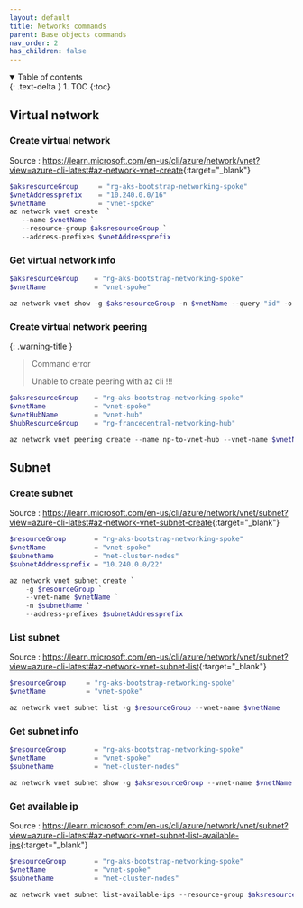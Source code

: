 ```yaml
---
layout: default
title: Networks commands
parent: Base objects commands
nav_order: 2
has_children: false
---
```


<details open markdown="block">
  <summary>
    Table of contents
  </summary>
  {: .text-delta }
1. TOC
{:toc}
</details>

## Virtual network

### Create virtual network

Source : <https://learn.microsoft.com/en-us/cli/azure/network/vnet?view=azure-cli-latest#az-network-vnet-create>{:target="_blank"}

``` powershell
$aksresourceGroup     = "rg-aks-bootstrap-networking-spoke"
$vnetAddressprefix    = "10.240.0.0/16"
$vnetName             = "vnet-spoke"
az network vnet create  `
   --name $vnetName `
   --resource-group $aksresourceGroup `
   --address-prefixes $vnetAddressprefix 
```

### Get virtual network info

``` powershell
$aksresourceGroup    = "rg-aks-bootstrap-networking-spoke"
$vnetName            = "vnet-spoke"

az network vnet show -g $aksresourceGroup -n $vnetName --query "id" -o tsv

```

### Create virtual network peering

{: .warning-title }
> Command error
>
> Unable to create peering with az cli !!!


``` powershell
$aksresourceGroup    = "rg-aks-bootstrap-networking-spoke"
$vnetName            = "vnet-spoke"
$vnetHubName         = "vnet-hub"
$hubResourceGroup    = "rg-francecentral-networking-hub"

az network vnet peering create --name np-to-vnet-hub --vnet-name $vnetName --remote-vnet $vnetHubName  --resource-group $aksresourceGroup --allow-vnet-access --allow-forwarded-traffic 

```

## Subnet

### Create subnet

Source : <https://learn.microsoft.com/en-us/cli/azure/network/vnet/subnet?view=azure-cli-latest#az-network-vnet-subnet-create>{:target="_blank"}

``` powershell
$resourceGroup       = "rg-aks-bootstrap-networking-spoke"
$vnetName            = "vnet-spoke"
$subnetName          = "net-cluster-nodes"
$subnetAddressprefix = "10.240.0.0/22"

az network vnet subnet create `
    -g $resourceGroup `
    --vnet-name $vnetName `
    -n $subnetName `
    --address-prefixes $subnetAddressprefix

```

### List subnet

Source : <https://learn.microsoft.com/en-us/cli/azure/network/vnet/subnet?view=azure-cli-latest#az-network-vnet-subnet-list>{:target="_blank"}

```powershell
$resourceGroup     = "rg-aks-bootstrap-networking-spoke"
$vnetName          = "vnet-spoke"

az network vnet subnet list -g $resourceGroup --vnet-name $vnetName
```

### Get subnet info

``` powershell
$resourceGroup       = "rg-aks-bootstrap-networking-spoke"
$vnetName            = "vnet-spoke"
$subnetName          = "net-cluster-nodes"

az network vnet subnet show -g $aksresourceGroup --vnet-name $vnetName -n $nodesSubnetName --query "id" -o tsv

```

### Get available ip

Source : <https://learn.microsoft.com/en-us/cli/azure/network/vnet/subnet?view=azure-cli-latest#az-network-vnet-subnet-list-available-ips>{:target="_blank"}

``` powershell
$resourceGroup       = "rg-aks-bootstrap-networking-spoke"
$vnetName            = "vnet-spoke"
$subnetName          = "net-cluster-nodes"

az network vnet subnet list-available-ips --resource-group $aksresourceGroup --vnet-name $vnetName -n $nodesSubnetName

```
